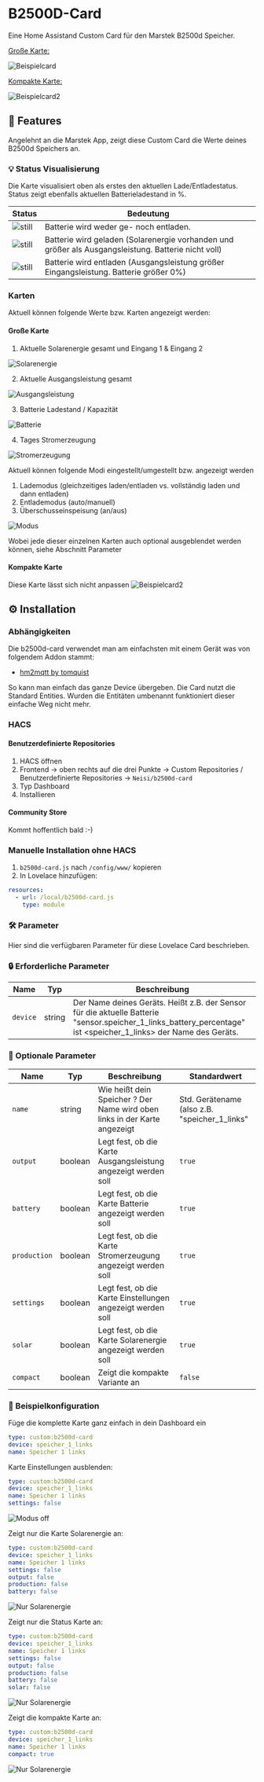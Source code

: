 # B2500D-Card

Eine Home Assistand Custom Card für den Marstek B2500d Speicher.

<u>Große Karte:</u>

![Beispielcard](./examples/Screenshot.png)

<u>Kompakte Karte:</u>

![Beispielcard2](./examples/Kompakt.png)

## 🚀 Features
Angelehnt an die Marstek App, zeigt diese Custom Card die Werte deines B2500d Speichers an.

### 💡 Status Visualisierung

Die Karte visualisiert oben als erstes den aktuellen Lade/Entladestatus.
Status zeigt ebenfalls aktuellen Batterieladestand in %.

| Status     | Bedeutung                          |
|--------|------------------------------------|
| ![still](./examples/blue_still.gif)  | Batterie wird weder ge- noch entladen.              |
|  ![still](./examples/blue.gif)   | Batterie wird geladen (Solarenergie vorhanden und größer als Ausgangsleistung. Batterie nicht voll) |
|   ![still](./examples/orange.gif)   | Batterie wird entladen (Ausgangsleistung größer Eingangsleistung. Batterie größer 0%)      |


### Karten

Aktuell können folgende Werte bzw. Karten angezeigt werden: 

#### Große Karte

1. Aktuelle Solarenergie gesamt und Eingang 1 & Eingang 2
   
![Solarenergie](./examples/Solarenergie.png)

2. Aktuelle Ausgangsleistung gesamt

![Ausgangsleistung](./examples/Ausgang.png)

3. Batterie Ladestand / Kapazität

![Batterie](./examples/Batterie.png)

4. Tages Stromerzeugung

![Stromerzeugung](./examples/Stromerzeugung.png)

Aktuell können folgende Modi eingestellt/umgestellt bzw. angezeigt werden

1. Lademodus (gleichzeitiges laden/entladen vs. vollständig laden und dann entladen)
2. Entlademodus (auto/manuell)
3. Überschusseinspeisung (an/aus)

![Modus](./examples/Modus.png)

Wobei jede dieser einzelnen Karten auch optional ausgeblendet werden können, siehe Abschnitt Parameter

#### Kompakte Karte
Diese Karte lässt sich nicht anpassen
![Beispielcard2](./examples/Kompakt.png)


## ⚙️ Installation

### Abhängigkeiten
Die b2500d-card verwendet man am einfachsten mit einem Gerät was von folgendem Addon stammt:

- [hm2mqtt by tomquist](https://github.com/tomquist/hm2mqtt)

So kann man einfach das ganze Device übergeben. Die Card nutzt die Standard Entities. Wurden die Entitäten umbenannt funktioniert dieser einfache Weg nicht mehr.


### HACS
####  Benutzerdefinierte Repositories
1. HACS öffnen
2. Frontend → oben rechts auf die drei Punkte → Custom Repositories / Benutzerdefinierte Repositories → `Neisi/b2500d-card`
3. Typ Dashboard
4. Installieren
#### Community Store
Kommt hoffentlich bald :-)

### Manuelle Installation ohne HACS
1. `b2500d-card.js` nach `/config/www/` kopieren
2. In Lovelace hinzufügen:
```yaml
resources:
  - url: /local/b2500d-card.js
    type: module
```
### 🛠️ Parameter

Hier sind die verfügbaren Parameter für diese Lovelace Card beschrieben.

### 🔒 Erforderliche Parameter

| Name         | Typ      | Beschreibung                              |
|--------------|----------|-------------------------------------------|
| `device`     | string   | Der Name deines Geräts. Heißt z.B. der Sensor für die aktuelle Batterie "sensor.speicher_1_links_battery_percentage" ist <speicher_1_links> der Name des Geräts. |


### 🧩 Optionale Parameter

| Name           | Typ      | Beschreibung                                               | Standardwert     |
|----------------|----------|------------------------------------------------------------|------------------|
| `name`        | string   | Wie heißt dein Speicher ? Der Name wird oben links in der Karte angezeigt        | Std. Gerätename (also z.B. "speicher_1_links"            |
| `output`    | boolean  | Legt fest, ob die Karte Ausgangsleistung angezeigt werden soll            | `true`           |
| `battery`         | boolean   | Legt fest, ob die Karte Batterie angezeigt werden soll                            | `true`|
| `production`         | boolean   | Legt fest, ob die Karte Stromerzeugung angezeigt werden soll            | `true`      |
| `settings`        | boolean   | Legt fest, ob die Karte Einstellungen angezeigt werden soll              | `true`|
| `solar`        | boolean   | Legt fest, ob die Karte Solarenergie angezeigt werden soll             | `true`|
| `compact`        | boolean   | Zeigt die kompakte Variante an             | `false`|

### 📘 Beispielkonfiguration
Füge die komplette Karte ganz einfach in dein Dashboard ein
```yaml
type: custom:b2500d-card
device: speicher_1_links
name: Speicher 1 links
```

Karte Einstellungen ausblenden:
```yaml
type: custom:b2500d-card
device: speicher_1_links
name: Speicher 1 links
settings: false
```
![Modus off](./examples/Modus_off.png)

Zeigt nur die Karte Solarenergie an:
```yaml
type: custom:b2500d-card
device: speicher_1_links
name: Speicher 1 links
settings: false
output: false
production: false
battery: false
```
![Nur Solarenergie](./examples/Solarenergie_einzeln.png)

Zeigt nur die Status Karte an:
```yaml
type: custom:b2500d-card
device: speicher_1_links
name: Speicher 1 links
settings: false
output: false
production: false
battery: false
solar: false
```
![Nur Solarenergie](./examples/Status_einzeln.png)

Zeigt die kompakte Karte an:
```yaml
type: custom:b2500d-card
device: speicher_1_links
name: Speicher 1 links
compact: true
```
![Nur Solarenergie](./examples/Kompakt.png)


